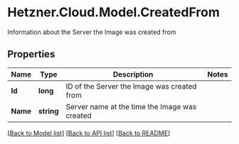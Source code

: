 # Hetzner.Cloud.Model.CreatedFrom
Information about the Server the Image was created from

## Properties

Name | Type | Description | Notes
------------ | ------------- | ------------- | -------------
**Id** | **long** | ID of the Server the Image was created from | 
**Name** | **string** | Server name at the time the Image was created | 

[[Back to Model list]](../../README.md#documentation-for-models) [[Back to API list]](../../README.md#documentation-for-api-endpoints) [[Back to README]](../../README.md)

